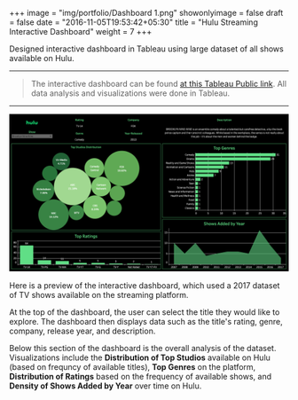 +++
image = "img/portfolio/Dashboard 1.png"
showonlyimage = false
draft = false
date = "2016-11-05T19:53:42+05:30"
title = "Hulu Streaming Interactive Dashboard"
weight = 7
+++

Designed interactive dashboard in Tableau using large dataset of all shows available on Hulu.

<!--more-->

---

> The interactive dashboard can be found [at this Tableau Public link](https://public.tableau.com/app/profile/alison.wilbur/viz/HuluDashboard_16976590907990/Dashboard1). All data analysis and visualizations were done in Tableau.

---

![Hulu Dashboard](/img/dashboards/hulu.png)

Here is a preview of the interactive dashboard, which used a 2017 dataset of TV shows available on the streaming platform.

At the top of the dashboard, the user can select the title they would like to explore. The dashboard then displays data such as the title's rating, genre, company, release year, and description.

Below this section of the dashboard is the overall analysis of the dataset. Visualizations include the **Distribution of Top Studios** available on Hulu (based on frequncy of available titles), **Top Genres** on the platform, **Distribution of Ratings** based on the frequency of available shows, and **Density of Shows Added by Year** over time on Hulu.
